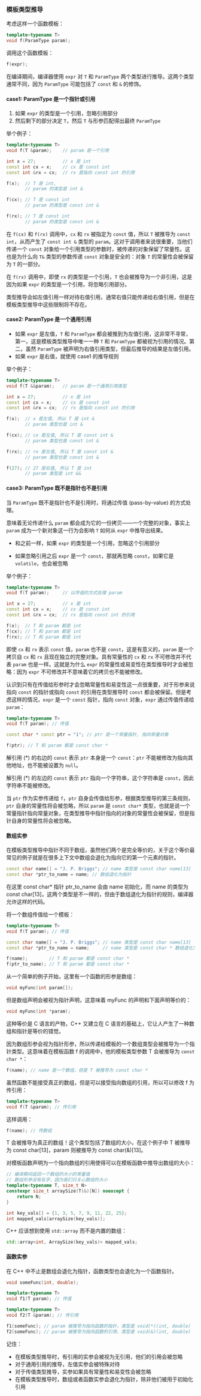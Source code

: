 ### 模板类型推导

考虑这样⼀个函数模板：

```cpp
template<typename T>
void f(ParamType param);
```

调用这个函数模板：

```cpp
f(expr);
```

在编译期间，编译器使用 `expr` 对 `T` 和 `ParamType` 两个类型进行推导。这两个类型通常不同，因为 `ParamType` 可能包括了 `const` 和 `&` 的修饰。

#### case1: ParamType 是一个指针或引用

1. 如果 `expr` 的类型是一个引用，忽略引用部分
2. 然后剩下的部分决定 `T`，然后 `T` 与形参匹配得出最终 `ParamType`

举个例子：

```cpp
template<typename T>
void f(T &param);    // param 是一个引用

int x = 27;          // x 是 int
const int cx = x;    // cx 是 const int
const int &rx = cx;  // rx 是指向 const int 的引用

f(x);  // T 是 int, 
       // param 的类型是 int &

f(cx); // T 是 const int
       // param 的类型是 const int &

f(rx); // T 是 const int
       // param 的类型是 const int &
```

在 `f(cx)` 和 `f(rx)` 调用中，`cx` 和 `rx` 被指定为 `const` 值，所以 `T` 被推导为 `const int`，从而产生了 `const int &` 类型的 `param`。这对于调用者来说很重要，当他们传递一个 `const` 对象给一个引用类型的参数时，被传递的对象保留了常量性。这也是为什么向 `T&` 类型的参数传递 `const` 对象是安全的：对象 `T` 的常量性会被保留为 `T` 的一部分。

在 `f(rx)` 调用中，即使 `rx` 的类型是一个引用，`T` 也会被推导为一个非引用，这是因为如果 `expr` 的类型是一个引用，将忽略引用部分。

类型推导会如左值引用一样对待右值引用，通常右值只能传递给右值引用，但是在模板类型推导中这些限制将不存在。

#### case2: ParamType 是一个通用引用

- 如果 `expr` 是左值，`T` 和 `ParamType` 都会被推到为左值引用，这非常不寻常，第一，这是模板类型推导中唯一一种 `T` 和 `ParamType` 都被视为引用的情况。第二，虽然 `ParamType` 被声明为右值引用类型，但最后推导的结果是左值引用。
- 如果 `expr` 是右值，就使用 case1 的推导规则

举个例子：

```cpp
template<typename T>
void f(T &&param);   // param 是一个通用引用类型

int x = 27;          // x 是 int
const int cx = x;    // cx 是 const int
const int &rx = cx;  // rx 是指向 const int 的引用

f(x);  // x 是左值, 所以 T 是 int &
       // param 类型也是 int &

f(cx); // cx 是左值, 所以 T 是 const int &
       // param 类型也是 const int &

f(rx); // rx 是左值, 所以 T 是 const int &
       // param 类型也是 const int & 

f(27); // 27 是右值, 所以 T 是 int
       // param 类型是 int &&
```

#### case3:  ParamType 既不是指针也不是引用

当 `ParamType` 既不是指针也不是引用时，将通过传值 (pass-by-value) 的方式处理。

意味着无论传递什么 `param` 都会成为它的一份拷贝——一个完整的对象，事实上 `param` 成为一个新对象这一行为会影响 `T` 如何从 `expr` 中推导出结果。

- 和之前一样，如果 `expr` 的类型是一个引用，忽略这个引用部分

- 如果忽略引用之后 `expr` 是一个 `const`，那就再忽略 `const`，如果它是 `volatile`，也会被忽略

举个例子：

```cpp
template<typename T>
void f(T param);     // 以传值的方式处理 param

int x = 27;          // x 是 int
const int cx = x;    // cx 是 const int
const int &rx = cx;  // rx 是指向 const int 的引用

f(x);  // T 和 param 都是 int
f(cx); // T 和 param 都是 int
f(rx); // T 和 param 都是 int
```

即使 `cx` 和 `rx` 表示 `const` 值，`param` 也不是 `const`，这是有意义的，`param` 是一个拷贝自 `cx` 和 `rx` 且现在独立的完整对象。具有常量性的 `cx` 和 `rx` 不可修改并不代表 `param` 也是一样。这就是为什么 `expr` 的常量性或易变性在类型推导时才会被忽略：因为 `expr` 不可修改并不意味着它的拷贝也不能被修改。

认识到只有在传值给形参时才会忽略常量性和易变性这一点很重要，对于形参来说指向 `const` 的指针或指向 `const` 的引用在类型推导时 `const` 都会被保留。但是考虑这样的情况，`expr` 是一个 `const` 指针，指向 `const` 对象，`expr` 通过传值传递给 `param`：

```cpp
template<typename T>
void f(T param); // 传值

const char * const ptr = "1"; // ptr 是一个常量指针, 指向常量对象

f(ptr); // T 和 param 都是 const char *
```

解引用 (*) 的右边的 `const` 表示 `ptr` 本身是一个 `const`：`ptr` 不能被修改为指向其他地址，也不能被设置为 `null`。

解引用 (*) 的左边的 `const` 表示 `ptr` 指向一个字符串，这个字符串是 `const`，因此字符串不能被修改。

当 `ptr` 作为实参传递给 `f`，`ptr` 自身会传值给形参，根据类型推导的第三条规则，`ptr` 自身的常量性将会被忽略，所以 `param` 是 `const char*` 类型，也就是说一个常量指针指向常量对象，在类型推导中指针指向的对象的常量性会被保留，但是指针自身的常量性将会被忽略。

#### 数组实参

在模板类型推导中指针不同于数组，虽然他们两个是完全等价的，关于这个等价最常见的例子就是在很多上下文中数组会退化为指向它的第一个元素的指针。

```cpp
const char name[] = "J. P. Briggs"; // name 类型是 const char name[13]
const char *ptr_to_name = name; // 数组退化为指针
```

在这里 const char* 指针 ptr_to_name 会由 name 初始化，而 name 的类型为 const char[13]，这两个类型是不一样的，但由于数组退化为指针的规则，编译器允许这样的代码。

将一个数组传值给一个模板：

```cpp
template<typename T>
void f(T param); // 传值

const char name[] = "J. P. Briggs"; // name 类型是 const char name[13]
const char *ptr_to_name = name;     // name 类型是 const char * 数组退化为指针

f(name);        // T 和 param 都是 const char *
f(ptr_to_name); // T 和 param 都是 const char *
```

从一个简单的例子开始，这里有一个函数的形参是数组：

```cpp
void myFunc(int param[]);
```

但是数组声明会被视为指针声明，这意味着 myFunc 的声明和下面声明等价的：

```cpp
void myFunc(int *param);
```

这种等价是 C 语言的产物，C++ 又建立在 C 语言的基础上，它让人产生了一种数组和指针是等价的错觉。

因为数组形参会视为指针形参，所以传递给模板的一个数组类型会被推导为一个指针类型。这意味着在模板函数 f 的调用中，他的模板类型参数 T 会被推导为 `const char *`：

```cpp
f(name); // name 是一个数组，但是 T 被推导为 const char *
```

虽然函数不能接受真正的数组，但是可以接受指向数组的引用，所以可以修改 f 为传引用：

```cpp
template<typename T>
void f(T &param); // 传引用
```

这样调用：

```cpp
f(name); // 传数组
```

T 会被推导为真正的数组！这个类型包括了数组的大小，在这个例子中 T 被推导为 const char[13]，param 则被推导为 const char(&)[13]。

对模板函数声明为一个指向数组的引用使得可以在模板函数中推导出数组的大小：

```cpp
// 编译期间返回一个数组的大小的常量值
// 数组形参没有名字，因为我们只关心数组的大小
template<typename T, size_t N>
constexpr size_t arraySize(T(&)[N]) noexcept {
    return N;
}

int key_vals[] = {1, 3, 5, 7, 9, 11, 22, 25};
int mapped_vals[arraySize(key_vals)];
```

C++ 应该想到使用 `std::array` 而不是内置的数组：

```cpp
std::array<int, ArraySize(key_vals)> mapped_vals;
```

#### 函数实参

在 C++ 中不止是数组会退化为指针，函数类型也会退化为一个函数指针。

```cpp
void someFunc(int, double);

template<typename T>
void f1(T param); // 传值

template<typename T>
void f2(T &param); // 传引用

f1(someFunc); // param 被推导为指向函数的指针，类型是 void(*)(int, double)
f2(someFunc); // param 被推导为指向函数的引用，类型是 void(&)(int, double)
```

记住：

- 在模板类型推导时，有引用的实参会被视为无引用，他们的引用会被忽略
- 对于通用引用的推导，左值实参会被特殊对待
- 对于传值类型推导，实参如果具有常量性和易变性会被忽略
- 在模板类型推导时，数组或者函数实参会退化为指针，除非他们被用于初始化引用
